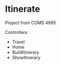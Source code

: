 Itinerate
=========

Project from COMS 4995 

Controllers

- Travel 
- Home
- BuildItinerary
- ShowItinerary
